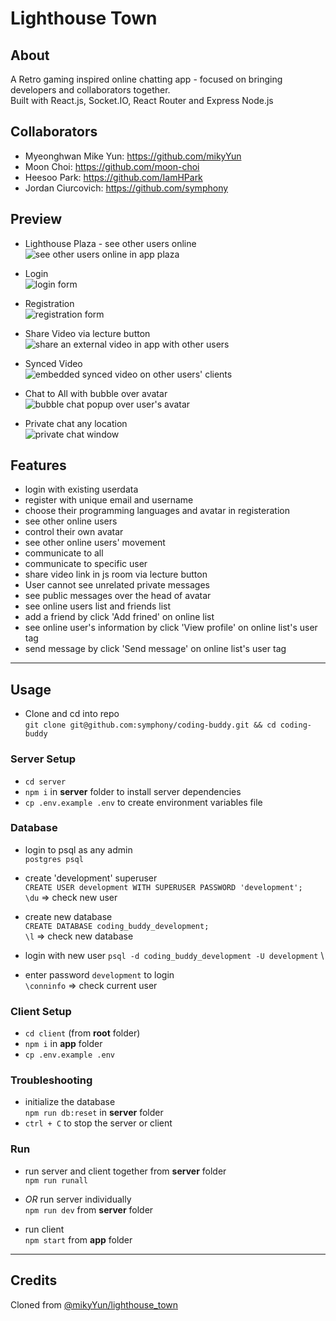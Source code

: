 # Lighthouse Town

## About 
A Retro gaming inspired online chatting app - focused on bringing developers and collaborators together. \
Built with React.js, Socket.IO, React Router and Express Node.js

## Collaborators
* Myeonghwan Mike Yun: https://github.com/mikyYun
* Moon Choi: https://github.com/moon-choi
* Heesoo Park: https://github.com/IamHPark
* Jordan Ciurcovich: https://github.com/symphony

## Preview
* Lighthouse Plaza - see other users online <br />
![see other users online in app plaza](_docs/01-onlineUserSync.gif)

* Login <br />
![login form](_docs/02-login.gif)

* Registration <br />
![registration form](_docs/03-register.gif)

* Share Video via lecture button <br />
![share an external video in app with other users](_docs/04-shareVideo.gif)

* Synced Video <br />
![embedded synced video on other users' clients](_docs/06-syncedVideo.gif)

* Chat to All with bubble over avatar <br />
![bubble chat popup over user's avatar](_docs/07-bubbleChat.gif)

* Private chat any location <br />
![private chat window](_docs/08-privateChat.gif)


## Features
- login with existing userdata
- register with unique email and username
- choose their programming languages and avatar in registeration
- see other online users
- control their own avatar
- see other online users' movement
- communicate to all 
- communicate to specific user
- share video link in js room via lecture button
- User cannot see unrelated private messages
- see public messages over the head of avatar
- see online users list and friends list
- add a friend by click 'Add frined' on online list 
- see online user's information by click 'View profile' on online list's user tag
- send message by click 'Send message' on online list's user tag

---
## Usage
- Clone and cd into repo \
`git clone git@github.com:symphony/coding-buddy.git && cd coding-buddy`


### Server Setup
- `cd server` 
- `npm i` in **server** folder to install server dependencies
- `cp .env.example .env` to create environment variables file


### Database
- login to psql as any admin \
`postgres psql`

- create 'development' superuser \
`CREATE USER development WITH SUPERUSER PASSWORD 'development';` \
`\du` => check new user

- create new database \
`CREATE DATABASE coding_buddy_development;` \
`\l` => check new database

- login with new user
`psql -d coding_buddy_development -U development` \

- enter password `development` to login \
`\conninfo` => check current user


### Client Setup
- `cd client` (from **root** folder) 
- `npm i` in **app** folder
- `cp .env.example .env`


### Troubleshooting
- initialize the database \
`npm run db:reset` in **server** folder
- `ctrl + C` to stop the server or client


### Run
- run server and client together from **server** folder \
`npm run runall`

- *OR* run server individually \
`npm run dev` from **server** folder

- run client \
`npm start` from **app** folder

---
## Credits
Cloned from [@mikyYun/lighthouse_town](https://github.com/mikyYun/lighthouse_town)